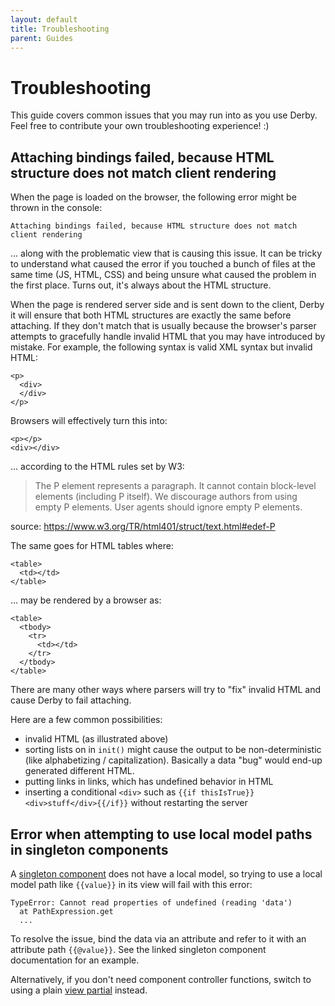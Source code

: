 ```yaml
---
layout: default
title: Troubleshooting
parent: Guides
---
```


# Troubleshooting

This guide covers common issues that you may run into as you use Derby. Feel free to contribute your own troubleshooting experience! :)

## Attaching bindings failed, because HTML structure does not match client rendering

When the page is loaded on the browser, the following error might be thrown in the console:

```
Attaching bindings failed, because HTML structure does not match client rendering
```

... along with the problematic view that is causing this issue. It can be tricky to understand what caused the error if you touched a bunch of files at the same time (JS, HTML, CSS) and being unsure what caused the problem in the first place. Turns out, it's always about the HTML structure.

When the page is rendered server side and is sent down to the client, Derby it will ensure that both HTML structures are exactly the same before attaching. If they don't match that is usually because the browser's parser attempts to gracefully handle invalid HTML that you may have introduced by mistake. For example, the following syntax is valid XML syntax but invalid HTML:

```jinja
<p>
  <div>
  </div>
</p>
```

Browsers will effectively turn this into:

```jinja
<p></p>
<div></div>
```

... according to the HTML rules set by W3:

> The P element represents a paragraph. It cannot contain block-level elements (including P itself). We discourage authors from using empty P elements. User agents should ignore empty P elements.

source: https://www.w3.org/TR/html401/struct/text.html#edef-P

The same goes for HTML tables where:

```jinja
<table>
  <td></td>
</table>
```

... may be rendered by a browser as:

```jinja
<table>
  <tbody>
    <tr>
      <td></td>
    </tr>
  </tbody>
</table>
```

There are many other ways where parsers will try to "fix" invalid HTML and cause Derby to fail attaching.

Here are a few common possibilities:
* invalid HTML (as illustrated above)
* sorting lists on in `init()` might cause the output to be non-deterministic (like alphabetizing / capitalization). Basically a data "bug" would end-up generated different HTML.
* putting links in links, which has undefined behavior in HTML
* inserting a conditional `<div>` such as `{{if thisIsTrue}}<div>stuff</div>{{/if}}` without restarting the server

## Error when attempting to use local model paths in singleton components

A [singleton component](../components/lifecycle#singleton-stateless-components) does not have a local model, so trying to use a local model path like `{{value}}` in its view will fail with this error:

```
TypeError: Cannot read properties of undefined (reading 'data')
  at PathExpression.get
  ...
```

To resolve the issue, bind the data via an attribute and refer to it with an attribute path `{{@value}}`. See the linked singleton component documentation for an example.

Alternatively, if you don't need component controller functions, switch to using a plain [view partial](../components/view-partials) instead.
